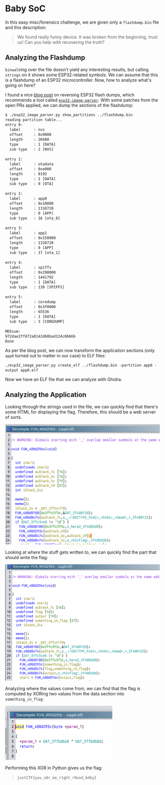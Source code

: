 # Baby SoC

In this easy misc/forensics challenge, we are given only a `flashdump.bin` file and this description:

> We found really funny device. It was broken from the beginning, trust us! Can you help with recovering the truth?

## Analyzing the Flashdump

`binwalk`ing over the file doesn't yield any interesting results, but calling `strings` on it shows some ESP32-related symbols. We can assume that this is
a flashdump of an ESP32 microcontroller. Now, how to analyze what's going on here?

I found a nice [blog post](https://olof-astrand.medium.com/reverse-engineering-of-esp32-flash-dumps-with-ghidra-or-ida-pro-8c7c58871e68) on reversing ESP32 flash dumps, which recommends
a tool called [`esp32-image-parser`](https://github.com/tenable/esp32_image_parser). With some patches from the open PRs applied, we can dump the sections of the flashdump:

```shell-session
$ ./esp32_image_parser.py show_partitions ../flashdump.bin
reading partition table...
entry 0:
  label      : nvs
  offset     : 0x9000
  length     : 20480
  type       : 1 [DATA]
  sub type   : 2 [NVS]

entry 1:
  label      : otadata
  offset     : 0xe000
  length     : 8192
  type       : 1 [DATA]
  sub type   : 0 [OTA]

entry 2:
  label      : app0
  offset     : 0x10000
  length     : 1310720
  type       : 0 [APP]
  sub type   : 16 [ota_0]

entry 3:
  label      : app1
  offset     : 0x150000
  length     : 1310720
  type       : 0 [APP]
  sub type   : 17 [ota_1]

entry 4:
  label      : spiffs
  offset     : 0x290000
  length     : 1441792
  type       : 1 [DATA]
  sub type   : 130 [SPIFFS]

entry 5:
  label      : coredump
  offset     : 0x3f0000
  length     : 65536
  type       : 1 [DATA]
  sub type   : 3 [COREDUMP]

MD5sum:
972dae2ff872a0142d60bad124c0666b
Done
```

As per the blog post, we can now transform the application sections (only `app0` turned out to matter in our case) to ELF
files:

```shell-session
./esp32_image_parser.py create_elf ../flashdump.bin -partition app0 -output app0.elf
```

Now we have an ELF file that we can analyze with Ghidra.

## Analyzing the Application

Looking through the strings used in the file, we can quickly find that there's some HTML for displaying the flag. Therefore, this should be a web server
of sorts.

![Function writing the HTML](./misc-baby-soc-1.png?raw=true "Function writing the HTML")

Looking at where the stuff gets written to, we can quickly find the part that should write the flag:

![Function writing the HTML (Analyzed)](./misc-baby-soc-2.png?raw=true "Function writing the HTML (Analyzed)")

Analyzing where the values come from, we can find that the flag is computed by XORing two values from the data section into `something_in_flag`:

![Function computing the flag](./misc-baby-soc-3.png?raw=true "Function computing the flag")

Performing this XOR in Python gives us the flag:

> `justCTF{you_x0r_me_r1ght_r0und_b4by}`
